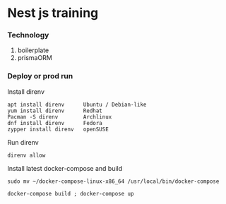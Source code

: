 # Nest js training

### Technology 

1) boilerplate
2) prismaORM

### Deploy or prod run

Install direnv

```
apt install direnv      Ubuntu / Debian-like  
yum install direnv      Redhat  
Pacman -S direnv        Archlinux  
dnf install direnv      Fedora  
zypper install direnv   openSUSE  
```

Run direnv

``` direnv allow ```  

Install latest docker-compose and build  

``` sudo mv ~/docker-compose-linux-x86_64 /usr/local/bin/docker-compose ```  

``` docker-compose build ; docker-compose up  ```  